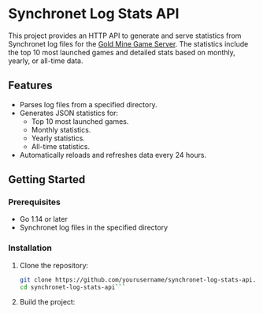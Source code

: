 # Synchronet Log Stats API

This project provides an HTTP API to generate and serve statistics from Synchronet log files for the [Gold Mine Game Server](http://goldminebbs.com). The statistics include the top 10 most launched games and detailed stats based on monthly, yearly, or all-time data.

## Features

- Parses log files from a specified directory.
- Generates JSON statistics for:
  - Top 10 most launched games.
  - Monthly statistics.
  - Yearly statistics.
  - All-time statistics.
- Automatically reloads and refreshes data every 24 hours.

## Getting Started

### Prerequisites

- Go 1.14 or later
- Synchronet log files in the specified directory

### Installation

1. Clone the repository:

   ```bash
   git clone https://github.com/yourusername/synchronet-log-stats-api.git
   cd synchronet-log-stats-api```

2.	Build the project:

